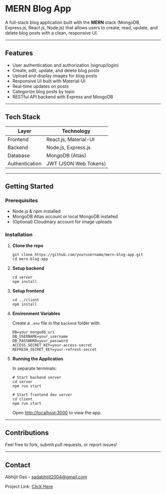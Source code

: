 # MERN Blog App

A full-stack blog application built with the **MERN** stack (MongoDB, Express.js, React.js, Node.js) that allows users to create, read, update, and delete blog posts with a clean, responsive UI.

---

## Features

- User authentication and authorization (signup/login)
- Create, edit, update, and delete blog posts
- Upload and display images for blog posts
- Responsive UI built with Material-UI
- Real-time updates on posts
- Categorize blog posts by topic
- RESTful API backend with Express and MongoDB

---

## Tech Stack

| Layer          | Technology                |
|----------------|--------------------------|
| Frontend       | React.js, Material-UI     |
| Backend        | Node.js, Express.js       |
| Database       | MongoDB (Atlas)     |
| Authentication | JWT (JSON Web Tokens)     |


---

## Getting Started

### Prerequisites

- Node.js & npm installed
- MongoDB Atlas account or local MongoDB installed
- (Optional) Cloudinary account for image uploads

### Installation

1. **Clone the repo**
    ```
    git clone https://github.com/yourusername/mern-blog-app.git
    cd mern-blog-app
    ```

2. **Setup backend**
    ```
    cd server
    npm install
    ```

3. **Setup frontend**
    ```
    cd ../client
    npm install
    ```

4. **Environment Variables**

    Create a `.env` file in the `backend` folder with:

    ```
    DB=your_mongodb_uri
    DB_USERNAME=your_username
    DB_PASSWORD=your_password
    ACCESS_SECRET_KEY=your-access-secret
    REFRESH_SECRET_KEY=your-refresh-secret
    ```

5. **Running the Application**

    In separate terminals:

    ```
    # Start backend server
    cd server
    npm run start
    ```

    ```
    # Start frontend dev server
    cd client
    npm run start
    ```

    Open [http://localhost:3000](http://localhost:3000) to view the app.

---

## Contributions

Feel free to fork, submit pull requests, or report issues!

---

## Contact

Abhijit Das - sadabhijit2004@gmail.com

Project Link: [Click Here](https://github.com/dasabhijit2004/blog-website)
